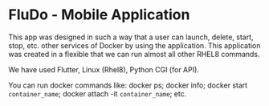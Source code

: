 # FluDo - Mobile Application

This app was designed in such a way that a user can launch, delete, start, stop, etc. other services of Docker by using the application. This application was created in a flexible that we can run almost all other RHEL8 commands.

We have used Flutter, Linux (Rhel8), Python CGI (for API). 

You can run docker commands like: docker ps; docker info; docker start `container_name`; docker attach -it `container_name`; etc.
